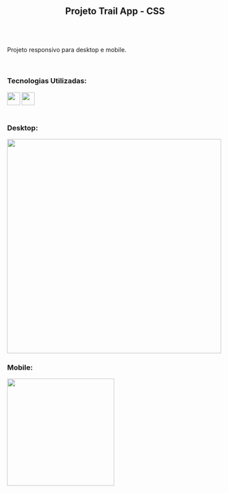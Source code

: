 ## <p align="center">Projeto Trail App - CSS</p>

<br>
<br>

<p>Projeto responsivo para desktop e mobile.</p>

<br>

<h3>Tecnologias Utilizadas:</h3>

<img src="https://github.com/user-attachments/assets/550da207-3a9d-4c3f-a56f-5063138ef125" width="30px">
<img src="https://github.com/user-attachments/assets/f132d419-3111-419b-822b-ba9f37848a1d" width="30px">

<br>
<br>

<h3>Desktop:</h3>
<img src="https://github.com/danielhbbarbosa/projeto-trail-app/blob/main/assets/desktop.png?raw=true" width= "500px">

<h3>Mobile:</h3>
<img src="https://github.com/danielhbbarbosa/projeto-trail-app/blob/main/assets/mobile.png?raw=true" width= "250px">
